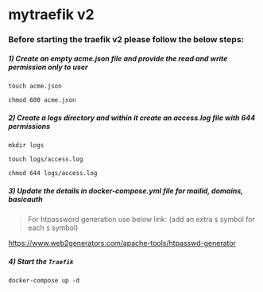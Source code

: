 # mytraefik v2
### Before starting the traefik v2 please follow the below steps:

##### 1) Create an empty acme.json file and provide the read and write permission only to user
```
touch acme.json
```
```
chmod 600 acme.json
```

##### 2) Create a logs directory and within it create an access.log file with 644 permissions
```
mkdir logs
```
```
touch logs/access.log
```
```
chmod 644 logs/access.log
```

##### 3) Update the details in docker-compose.yml file for mailid, domains, basicauth 
> For htpassword generation use below link: (add an extra `$` symbol for each `$` symbol)

https://www.web2generators.com/apache-tools/htpasswd-generator

##### 4) Start the `Traefik`
```
docker-compose up -d
```
